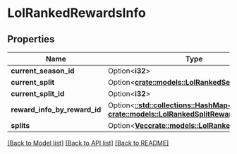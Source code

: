 # LolRankedRewardsInfo

## Properties

Name | Type | Description | Notes
------------ | ------------- | ------------- | -------------
**current_season_id** | Option<**i32**> |  | [optional]
**current_split** | Option<[**crate::models::LolRankedSeasonSplit**](LolRankedSeasonSplit.md)> |  | [optional]
**current_split_id** | Option<**i32**> |  | [optional]
**reward_info_by_reward_id** | Option<[**::std::collections::HashMap<String, crate::models::LolRankedSplitReward>**](LolRankedSplitReward.md)> |  | [optional]
**splits** | Option<[**Vec<crate::models::LolRankedSeasonSplit>**](LolRankedSeasonSplit.md)> |  | [optional]

[[Back to Model list]](../README.md#documentation-for-models) [[Back to API list]](../README.md#documentation-for-api-endpoints) [[Back to README]](../README.md)


